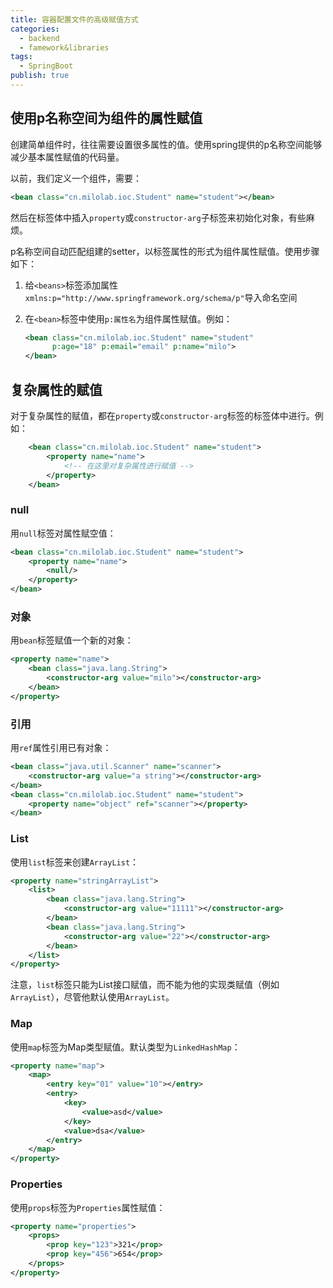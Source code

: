 ```yaml
---
title: 容器配置文件的高级赋值方式
categories:
  - backend
  - famework&libraries
tags:
  - SpringBoot
publish: true
---
```


## 使用p名称空间为组件的属性赋值

创建简单组件时，往往需要设置很多属性的值。使用spring提供的p名称空间能够减少基本属性赋值的代码量。

以前，我们定义一个组件，需要：

```xml
<bean class="cn.milolab.ioc.Student" name="student"></bean>
```

然后在标签体中插入`property`或`constructor-arg`子标签来初始化对象，有些麻烦。

p名称空间自动匹配组建的setter，以标签属性的形式为组件属性赋值。使用步骤如下：

1. 给`<beans>`标签添加属性`xmlns:p="http://www.springframework.org/schema/p"`导入命名空间

2. 在`<bean>`标签中使用`p:属性名`为组件属性赋值。例如：

   ```xml
   <bean class="cn.milolab.ioc.Student" name="student"
         p:age="18" p:email="email" p:name="milo">
   </bean>
   ```

## 复杂属性的赋值

对于复杂属性的赋值，都在`property`或`constructor-arg`标签的标签体中进行。例如：

```xml
    <bean class="cn.milolab.ioc.Student" name="student">
        <property name="name">
            <!-- 在这里对复杂属性进行赋值 -->
        </property>
    </bean>
```

### null

用`null`标签对属性赋空值：

```xml
<bean class="cn.milolab.ioc.Student" name="student">
    <property name="name">
        <null/>
    </property>
</bean>
```

### 对象

用`bean`标签赋值一个新的对象：

```xml
<property name="name">
    <bean class="java.lang.String">
        <constructor-arg value="milo"></constructor-arg>
    </bean>
</property>
```

### 引用

用`ref`属性引用已有对象：

```xml
<bean class="java.util.Scanner" name="scanner">
    <constructor-arg value="a string"></constructor-arg>
</bean>
<bean class="cn.milolab.ioc.Student" name="student">
    <property name="object" ref="scanner"></property>
</bean>
```

### List

使用`list`标签来创建`ArrayList`：

```xml
<property name="stringArrayList">
    <list>
        <bean class="java.lang.String">
            <constructor-arg value="11111"></constructor-arg>
        </bean>
        <bean class="java.lang.String">
            <constructor-arg value="22"></constructor-arg>
        </bean>
    </list>
</property>
```

注意，`list`标签只能为List接口赋值，而不能为他的实现类赋值（例如`ArrayList`），尽管他默认使用`ArrayList`。

### Map

使用`map`标签为Map类型赋值。默认类型为`LinkedHashMap`：

```xml
<property name="map">
    <map>
        <entry key="01" value="10"></entry>
        <entry>
            <key>
                <value>asd</value>
            </key>
            <value>dsa</value>
        </entry>
    </map>
</property>
```

### Properties

使用`props`标签为`Properties`属性赋值：

```xml
<property name="properties">
    <props>
        <prop key="123">321</prop>
        <prop key="456">654</prop>
    </props>
</property>
```

